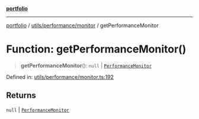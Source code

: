 [**portfolio**](../../../../README.md)

***

[portfolio](../../../../modules.md) / [utils/performance/monitor](../README.md) / getPerformanceMonitor

# Function: getPerformanceMonitor()

> **getPerformanceMonitor**(): `null` \| [`PerformanceMonitor`](../classes/PerformanceMonitor.md)

Defined in: [utils/performance/monitor.ts:192](https://github.com/tnorlund/Portfolio/blob/fccdc1782e04c729eb12827eaee7d26658b38a0c/portfolio/utils/performance/monitor.ts#L192)

## Returns

`null` \| [`PerformanceMonitor`](../classes/PerformanceMonitor.md)
